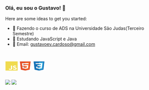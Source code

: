 ### Olá, eu sou o Gustavo! 👋


Here are some ideas to get you started:

- 🔭 Fazendo o curso de ADS na Universidade São Judas(Terceiro Semestre)
- 🌱 Estudando JavaScript e Java
- 💬 Email: gustavoev.cardoso@gmail.com

##
<div style="display: inline_block"><br>
  <img align="center" alt="Gustavo-Js" height="30" width="40" src="https://raw.githubusercontent.com/devicons/devicon/master/icons/javascript/javascript-plain.svg">
  <img align="center" alt="Gustavo-HTML" height="30" width="40" src="https://raw.githubusercontent.com/devicons/devicon/master/icons/html5/html5-original.svg">
  <img align="center" alt="Gustavo-CSS" height="30" width="40" src="https://raw.githubusercontent.com/devicons/devicon/master/icons/css3/css3-original.svg">
</div>
  
##
<div>
 <a href="https://www.linkedin.com/in/gustavo-evcardoso01/"><img src="https://img.shields.io/badge/-LinkedIn-%230077B5?style=for-the-badge&logo=linkedin&logoColor=gold" target="_blank"></a> 
<a href = "mailto:gustavoev.cardoso@gmail.com"><img src="https://img.shields.io/badge/-Gmail-%23333?style=for-the-badge&logo=gmail&logoColor=gold" target="_blank"></a>
</div> 

